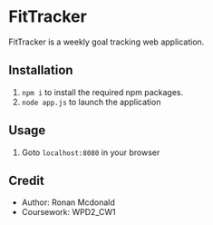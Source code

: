 # FitTracker
FitTracker is a weekly goal tracking web application.

## Installation
1. `npm i` to install the required npm packages.
2. `node app.js` to launch the application

## Usage
1. Goto `localhost:8080` in your browser


## Credit
- Author:     Ronan Mcdonald  
- Coursework: WPD2_CW1        

